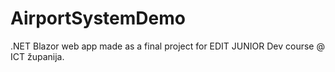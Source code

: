# AirportSystemDemo

.NET Blazor web app made as a final project for EDIT JUNIOR Dev course @ ICT županija.
